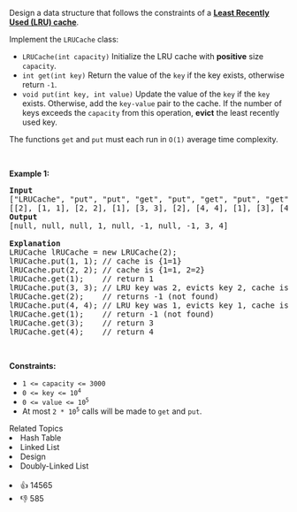 <p>Design a data structure that follows the constraints of a <strong><a href="https://en.wikipedia.org/wiki/Cache_replacement_policies#LRU" target="_blank">Least Recently Used (LRU) cache</a></strong>.</p>

<p>Implement the <code>LRUCache</code> class:</p>

<ul> 
 <li><code>LRUCache(int capacity)</code> Initialize the LRU cache with <strong>positive</strong> size <code>capacity</code>.</li> 
 <li><code>int get(int key)</code> Return the value of the <code>key</code> if the key exists, otherwise return <code>-1</code>.</li> 
 <li><code>void put(int key, int value)</code> Update the value of the <code>key</code> if the <code>key</code> exists. Otherwise, add the <code>key-value</code> pair to the cache. If the number of keys exceeds the <code>capacity</code> from this operation, <strong>evict</strong> the least recently used key.</li> 
</ul>

<p>The functions <code>get</code> and <code>put</code> must each run in <code>O(1)</code> average time complexity.</p>

<p>&nbsp;</p> 
<p><strong>Example 1:</strong></p>

<pre>
<strong>Input</strong>
["LRUCache", "put", "put", "get", "put", "get", "put", "get", "get", "get"]
[[2], [1, 1], [2, 2], [1], [3, 3], [2], [4, 4], [1], [3], [4]]
<strong>Output</strong>
[null, null, null, 1, null, -1, null, -1, 3, 4]

<strong>Explanation</strong>
LRUCache lRUCache = new LRUCache(2);
lRUCache.put(1, 1); // cache is {1=1}
lRUCache.put(2, 2); // cache is {1=1, 2=2}
lRUCache.get(1);    // return 1
lRUCache.put(3, 3); // LRU key was 2, evicts key 2, cache is {1=1, 3=3}
lRUCache.get(2);    // returns -1 (not found)
lRUCache.put(4, 4); // LRU key was 1, evicts key 1, cache is {4=4, 3=3}
lRUCache.get(1);    // return -1 (not found)
lRUCache.get(3);    // return 3
lRUCache.get(4);    // return 4
</pre>

<p>&nbsp;</p> 
<p><strong>Constraints:</strong></p>

<ul> 
 <li><code>1 &lt;= capacity &lt;= 3000</code></li> 
 <li><code>0 &lt;= key &lt;= 10<sup>4</sup></code></li> 
 <li><code>0 &lt;= value &lt;= 10<sup>5</sup></code></li> 
 <li>At most <code>2 * 10<sup>5</sup></code> calls will be made to <code>get</code> and <code>put</code>.</li> 
</ul>

<div><div>Related Topics</div><div><li>Hash Table</li><li>Linked List</li><li>Design</li><li>Doubly-Linked List</li></div></div><br><div><li>👍 14565</li><li>👎 585</li></div>